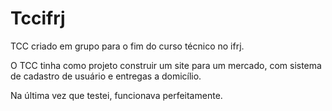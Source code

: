 # Tccifrj
TCC criado em grupo para o fim do curso técnico no ifrj.

O TCC tinha como projeto construir um site para um mercado, com sistema de cadastro de usuário e entregas a domicílio. 

Na última vez que testei, funcionava perfeitamente.
